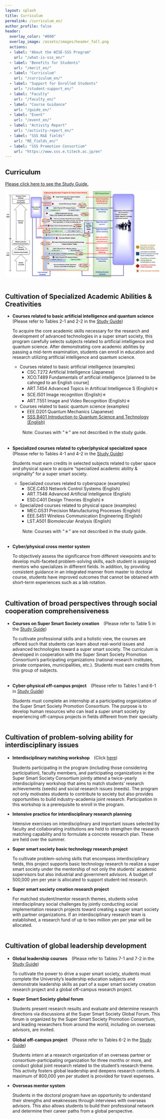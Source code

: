 ```yaml
---
layout: splash
title: Curriculum
permalink: /curriculum_en/
author_profile: false
header:
  overlay_color: "#000"
  overlay_image: /assets/images/header_fall.png
  actions:
  - label: "About the WISE-SSS Program"
    url: "/what-is-sss_en/"
  - label: "Benefits for Students"
    url: "/merit_en/"
  - label: "Curriculum"
    url: "/curriculum_en/"
  - label: "Support for Enrolled Students"
    url: "/student-support_en/"
  - label: "Faculty"
    url: "/faculty_en/"
  - label: "Course Guidance"
    url: "/guide_en/"
  - label: "Event"
    url: "/event_en/"
  - label: "Activity Report"
    url: "/activity-report_en/"
  - label: "SSS R&E fields"
    url: "RE_fields_en/"
  - label: "SSS Promotion Consortium"
    url: "https://www.sss.e.titech.ac.jp/en"
---
```


## Curriculum

[Please click here to see the Study Guide.](/doc/Guide_SSS_en.pdf)


<div style="text-align:center"><img src="/assets/images/curriculum_eng.jpg" /></div><br>

## Cultivation of Specialized Academic Abilities & Creativities

* **Courses related to basic artificial intelligence and quantum science**  (Please refer to Tables 2-1 and 2-2 in the [Study Guide](/doc/Guide_SSS_en.pdf))

  To acquire the core academic skills necessary for the research and development of advanced technologies in a super smart society, this program carefully selects subjects related to artificial intelligence and quantum science. After demonstrating core academic abilities by passing a mid-term examination, students can enroll in education and research utilizing artificial intelligence and quantum science.
  * Courses related to basic artificial intelligence (examples)<br>
    - CSC.T272  Artificial Intelligence (Japanese)<br>
    - XCO.T489  Fundamentals of artificial intelligence [planned to be cahnged to an English course]​<br>
    - ART.T454  Advanced Topics in Artificial Intelligence S (English)＊<br>
    - SCE.I501  Image recognition (English)＊<br>
    - ART.T551  Image and Video Recognition (English)＊<br>
  * Courses related to basic quantum science (examples)<br>
    - EEE.D201  Quantum Mechanics (Japanese)<br>
    - [SSS.B401  Introduction to Quantum Science and Technology (English)](/doc/SSS_B401_IntroductionToQuantumScienceAndTechnology.pdf)​<br>
<div style="margin-left:4em;">
Note: Courses with "＊" are not described in the study guide.
</div><br>

* **Specialized courses related to cyber/physical specialized space** 　(Please refer to Tables 4-1 and 4-2 in the [Study Guide](/doc/Guide_SSS_en.pdf))

  Students must earn credits in selected subjects related to cyber space and physical space to acquire “specialized academic ability & originality” for a super smart society.
  * Specialized courses related to cyberspace (examples)<br>
    - SCE.C453  Network Control Systems​ (English)<br>
    - ART.T548  Advanced Artificial Intelligence​ (English)<br>
    - ESD.C401  Design Theories​ (English)＊​<br>
  * Specialized courses related to physical space (examples)<br>
    - MEC.G531  Precision Manufacturing Processes (English)<br>
    - EEE.S451  Wireless Communication Engineering (English)<br>
    - LST.A501  Biomolecular Analysis (English)​<br>
<div style="margin-left:4em;">
Note: Courses with "＊" are not described in the study guide.
</div><br>

* **Cyber/physical cross mentor system**

  To objectively assess the significance from different viewpoints and to develop multi-faceted problem-solving skills, each student is assigned mentors who specializes in different fields. In addition, by providing consistent guidance in an integrated manner from master to doctoral course, students have improved outcomes that cannot be obtained with short-term experiences such as a lab rotation.<br><br>

## Cultivation of broad perspectives through social cooperation comprehensiveness

* **Courses on Super Smart Society creation**　(Please refer to Table 5 in the [Study Guide](/doc/Guide_SSS_en.pdf))

  To cultivate professional skills and a holistic view, the courses are offered such that students can learn about real-world issues and advanced technologies toward a super smart society. The curriculum is developed in cooperation with the Super Smart Society Promotion Consortium’s participating organizations (national research institutes, private companies, municipalities, etc.). Students must earn credits from this group of subjects.<br><br>

* **Cyber-physical off-campus project**　(Please refer to Tables 1 and 6-1 in [Study Guide](/doc/Guide_SSS_en.pdf))

  Students must complete an internship at a participating organization of the Super Smart Society Promotion Consortium. The purpose is to develop human resources who can lead a super smart society by experiencing off-campus projects in fields different from their specialty.<br><br>


## Cultivation of problem-solving ability for interdisciplinary issues

* **Interdisciplinary matching workshop**　(Click [here](https://www.sss.e.titech.ac.jp/event-sss-matching-ws-20191108/))

  Students participating in the program (including those considering participation), faculty members, and participating organizations in the Super Smart Society Consortium jointly attend a twice-yearly interdisciplinary workshop that aims to match students’ research achievements (seeds) and social research issues (needs). The program not only motivates students to contribute to society but also provides opportunities to build industry–academia joint research. Participation in this workshop is a prerequisite to enroll in the program.

* **Intensive practice for interdisciplinary research planning**

  Intensive exercises on interdisciplinary and important issues selected by faculty and collaborating institutions are held to strengthen the research matching capability and to formulate a concrete research plan. These are held over the summer.

* **Super smart society basic technology research project**

  To cultivate problem-solving skills that encompass interdisciplinary fields, this project supports basic technology research to realize a super smart society under the mentorship of not only the students’ academic supervisors but also industrial and government advisors. A budget of 500,000 yen per year is allocated to support student-led research.

* **Super smart society creation research project**

  For matched student/mentor research themes, students solve interdisciplinary social challenges by jointly conducting social implementation research projects toward creating a super smart society with partner organizations. If an interdisciplinary research team is established, a research fund of up to two million yen per year will be allocated.<br><br>

## Cultivation of global leadership development

* **Global leadership courses**　(Please refer to Tables 7-1 and 7-2 in the [Study Guide](/doc/Guide_SSS_en.pdf))

  To cultivate the power to drive a super smart society, students must complete the University’s leadership education subjects and demonstrate leadership skills as part of a super smart society creation research project and a global off-campus research project.

* **Super Smart Society global forum**

  Students present research results and evaluate and determine research directions via discussions at the Super Smart Society Global Forum. This forum is organized by the Super Smart Society Promotion Consortium, and leading researchers from around the world, including on overseas advisors, are invited.

* **Global off-campus project**　(Please refer to Tables 6-2 in the [Study Guide](/doc/Guide_SSS_en.pdf))

   Students intern at a research organization of an overseas partner or consortium-participating organization for three months or more, and conduct global joint research related to the student’s research theme. This activity fosters global leadership and deepens research contents. A maximum of 800,000 yen per student is provided for travel expenses.

* **Overseas mentor system**

  Students in the doctoral program have an opportunity to understand their strengths and weaknesses through interviews with overseas advisors. This also allows students to build their professional network and determine their career paths from a global perspective.
